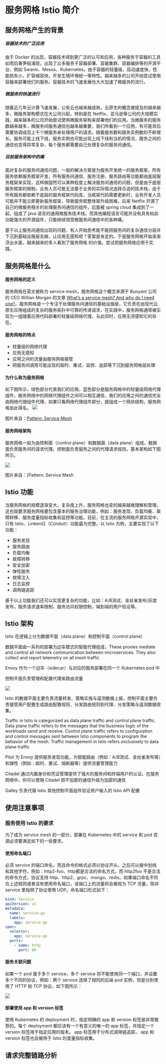 # 服务网格 Istio 简介


## 服务网格产生的背景

##### 容器技术的广泛应用

由于 Docker 的出现，容器技术得到更广泛的认可和应用，各种服务于容器的工具如雨后春笋般涌现，出现了众多服务于容器部署、容器集群、容器编排等的开源平台，例如 Swarm、Mesos、Kubernetes。由于容器的轻量级、启动速度快，性能损失小，扩容缩容快，开发生境环境统一等特性。越来越多的公司开始尝试使用容器来部署他们的服务。容器技术的飞速发展也大大加速了微服务的流行。

##### 微服务的快速流行

随着近几年云计算飞速发展，公有云也越来越成熟，云原生的概念被提及的越来越多，微服务架构模式在大公司兴起，特别是在 Netflix、亚马逊等公司的大规模实践，越来越多的公司开始尝试使用微服务架构来部署他们的应用。当微服务的服务数越来越多，微服务间服务通信也越来越重要，我们所看到一个应用，有可能背后需要协调成百上千个微服务来处理用户的请求。随着服务数和服务实例数的不断增长。服务可能上线下线，服务实例也可能出现上线下线和当机的情况，服务之间的通信也变得异常复杂，每个服务都需要自己处理复杂的服务间通信。

##### 目前服务架构中的痛

面对复杂的服务间通信问题，一般的解决方案是为服务开发统一的服务框架，所有服务依赖服务框架开发，所有服务间通信、服务注册、服务路由等功能都由底层服务框架来实现，这样做固然可以某种程度上解决服务间通信的问题，但是由于底层服务框架的限制，业务人员可能无法基于业务的实际情况选择合适的技术栈，由于所有服务都依赖于底层的服务框架代码库，当框架代码需要更新时，业务开发人员可能并不能立即更新服务框架，导致服务框整体架升级困难。后来 Netflix 开源了自己的微服务相关的处理服务间通信的组件，后面被 spring cloud 集成到了一起，组成了 java 语言的通用微服务技术栈，而其他编程语言可能并没有具有如此功能强大的开源组件，只能继续饱受微服务间通信中的各种痛。

基于以上服务间通信出现的问题，有人开始思考能不能把服务间的复杂通信分层并下沉到基础设施层去做，让应用无感知呢？答案是肯定的。于是服务网格开始渐渐浮出水面，越来越来的多人看到了服务网格 的价值。尝试把服务网格应用于实践。

## 服务网格是什么

#### 服务网格的定义

服务网格在英文被称为 service mesh，服务网格这个概念来源于 Buoyant 公司的 CEO Willian Morgan 的文章 [What’s a service mesh? And why do I need one?](https://blog.buoyant.io/2017/04/25/whats-a-service-mesh-and-why-do-i-need-one/)。服务网格是一个专注于处理服务间通信的基础设施层，它负责在由现代云原生应用组成的复杂的服务拓扑中可靠的传递请求，在实践中，服务网格通常被实现为一组随着应用代码部署的轻量级网络代理，与此同时，应用无须感知它的存在。

#### 服务网格的特点

- 轻量级的网络代理
- 应用无感知
- 应用之间的流量由服务网格接管
- 把服务间调用可能出现的超时、重试、监控、追踪等下沉到服务网格层处理

#### 为什么称为服务网格

如下图所示，绿色部分代表我们的应用，蓝色部分是服务网格中的轻量级网络代理组件，服务网络中的网络代理组件之间可以相互通信，我们的应用之间的通信完全由网络代理组件代理，如果只看网络代理组件部分，就组成一个网状结构，服务网格由此得名。
![](philcalcado-service-mesh-1.png)

图片来自：[Pattern: Service Mesh](http://philcalcado.com/2017/08/03/pattern_service_mesh.html)

#### 服务网格架构

服务网格一般为由控制面（control plane）和数据面（data plane）组成，数据面负责服务间的请求代理，控制面负责服务之间的代理请求规则。基本架构如下图所示。

![](philcalcado-service-mesh-2.png)

图片来自：[Pattern: Service Mesh

## Istio 功能

当服务网格的规模逐渐变大，复杂度上升，服务网格也变的越来越难理解和管理，这也就要求服务网格要包含基本的服务治理功能，例如：服务发现、负载均衡、故障转移、服务度量指标收集和监控等功能。目前，在主流的服务网格开源实现中，只有 Istio、Linkerd2（Conduit）功能最为完整。以 Istio 为例，主要实现了以下功能：

- 服务发现
- 服务路由
- 负载均衡
- 故障转移
- 安全加密
- 弹性服务
- 故障注入
- 日志监控
- 调用链追踪

基于以上功能我们还可以实现更复杂的功能，比如：A/B测试、金丝雀发布/灰度发布，服务请求速率限制，服务访问权限控制，端到端的用户验证等。

## Istio 架构

Istio 在逻辑上分为数据平面（data plane）和控制平面（control plane）

数据平面由一系列的部署为边车模式的智能代理组成，These proxies mediate and control all network communication between microservices. They also collect and report telemetry on all mesh traffic

Envoy 作为一个边车（sidecar）与对应的服务部署在同一个 Kubernetes pod 中


控制平面负责管理和配置代理来路由流量

![](arch.svg)

Istio 的数据平面主要负责流量转发、策略实施与遥测数据上报，控制平面主要负责接受用户配置生成路由配置规则、分发路由规则到代理、分发策略与遥测数据收集。

Traffic in Istio is categorized as data plane traffic and control plane traffic. Data plane traffic refers to the messages that the business logic of the workloads send and receive. Control plane traffic refers to configuration and control messages sent between Istio components to program the behavior of the mesh. Traffic management in Istio refers exclusively to data plane traffic

Pilot 为 Envoy 提供服务发现功能，为智能路由（例如：A/B测试、金丝雀发布等）和弹性（例如：超时、重试、熔断器等）提供流量管理能力

Citadel 通过内置身份和凭证管理提供了强大的服务间和终端用户的认证。在服务网络中，你可以使用 Citadel 把不加密的通信升级为加密的通信 

Galley 负责代替 Istio 其他控制平面组件验证用户输入的 Istio API 配置

## 使用注意事项

### 服务使用 Istio 的要求

为了成为 service mesh 的一部分，部署在 Kubernetes 中的 service 和 pod 资源必须要满足如下的一些要求。

#### 使用命名端口

必须 service 的端口命名，而且命令的格式必须以协议开头，之后可以接中划线和其他字符，例如：http2-foo、http都是合法的命名方式，而 http2foo 不是合法的命令方式，协议支持 http、http2、grpc、mongo、redis。如果端口命名不符合上述规则或者没有使用命名端口，该端口上的流量将会被视为 TCP 流量，除非 service 里指明了协议使用 UDP。命名端口形式如下：

```yaml
kind: Service
apiVersion: v1
metadata:
  name: service-go
  labels:
    app: service-go
spec:
  selector:
    app: service-go
  ports:
    - name: http
      port: 80
```

#### 服务关联问题

如果一个 pod 属于多个 service，多个 service 将不能使用同一个端口，并设置多个不同的协议，例如：两个 service 选择了相同的后端 pod 实例，但是分别使用了 HTTP 和 TCP 协议，如下图所示：

![](istio-guide-pod-mutilservice.png)

#### 部署使用 app 和 version 标签

使用 Kubernetes 的 deployment 时，指定明确的 app 和 version 标签是非常推荐的。每个 deployment 都应该有一个有意义的唯一的 app 标签，并指定一个 version 标签用于指定应用的版本。 app 标签用于分布式调用链追踪， app 和 version 标签也会被用于 Istio 的度量指标收集。

## 请求完整链路分析

